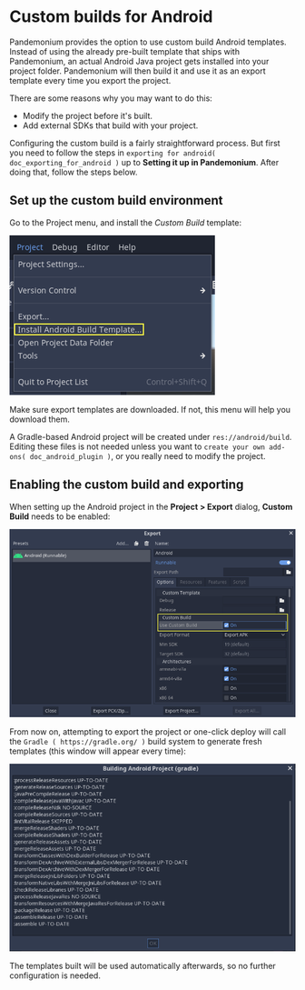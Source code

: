 

Custom builds for Android
=========================

Pandemonium provides the option to use custom build Android templates. Instead of
using the already pre-built template that ships with Pandemonium, an actual Android
Java project gets installed into your project folder. Pandemonium will then build it
and use it as an export template every time you export the project.

There are some reasons why you may want to do this:

* Modify the project before it's built.
* Add external SDKs that build with your project.

Configuring the custom build is a fairly straightforward process. But first
you need to follow the steps in `exporting for android( doc_exporting_for_android )`
up to **Setting it up in Pandemonium**. After doing that, follow the steps below.

Set up the custom build environment
-----------------------------------

Go to the Project menu, and install the *Custom Build* template:

![](img/custom_build_install_template.png)

Make sure export templates are downloaded. If not, this menu will help you
download them.

A Gradle-based Android project will be created under `res://android/build`.
Editing these files is not needed unless you want to `create
your own add-ons( doc_android_plugin )`, or you really need to modify the project.


Enabling the custom build and exporting
---------------------------------------

When setting up the Android project in the **Project > Export** dialog,
**Custom Build** needs to be enabled:

![](img/custom_build_enable.png)

From now on, attempting to export the project or one-click deploy will call the
`Gradle ( https://gradle.org/ )` build system to generate fresh templates (this
window will appear every time):

![](img/custom_build_gradle.png)

The templates built will be used automatically afterwards, so no further
configuration is needed.
